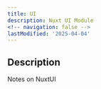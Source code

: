 ```yaml
---
title: UI
description: Nuxt UI Module
<!-- navigation: false --> 
lastModified: '2025-04-04'
---
```


## Description

Notes on NuxtUI
